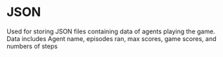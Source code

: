 # JSON
Used for storing JSON files containing data of agents playing the game. Data includes Agent name, episodes ran, max scores, game scores, and numbers of steps 